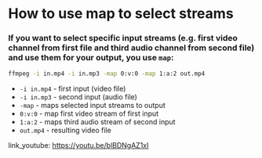 # How to use map to select streams

### If you want to select specific input streams (e.g. first video channel from first file and third audio channel from second file) and use them for your output, you use `map`:

```bash
ffmpeg -i in.mp4 -i in.mp3 -map 0:v:0 -map 1:a:2 out.mp4
```

- `-i in.mp4` - first input (video file)
- `-i in.mp3` - second input (audio file)
- `-map` - maps selected input streams to output
- `0:v:0` - map first video stream of first input
- `1:a:2` - maps third audio stream of second input
- `out.mp4` - resulting video file


link_youtube: https://youtu.be/blBDNgAZ1xI
